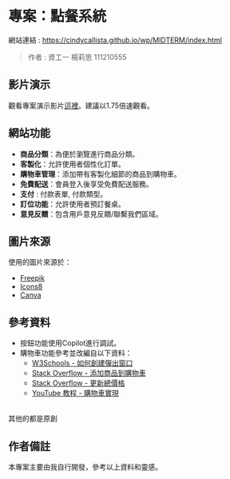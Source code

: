 # 專案：點餐系統

網站連結 : https://cindycallista.github.io/wp/MIDTERM/index.html
>作者 : 資工一 楊莉思 111210555

## 影片演示
觀看專案演示影片[這裡](https://www.youtube.com/watch?v=KgYL4_ZysAE)。建議以1.75倍速觀看。

## 網站功能
- **商品分類**：為便於瀏覽進行商品分類。
- **客製化**：允許使用者個性化訂單。
- **購物車管理**：添加帶有客製化細節的商品到購物車。
- **免費配送**：會員登入後享受免費配送服務。
- **支付** : 付款表單,  付款類型。
- **訂位功能**：允許使用者預訂餐桌。
- **意見反饋**：包含用戶意見反饋/聯繫我們區域。

## 圖片來源
使用的圖片來源於：
- [Freepik](https://www.freepik.com)
- [Icons8](https://icons8.com)
- [Canva](https://www.canva.com)

## 參考資料
- 按鈕功能使用Copilot進行調試。
- 購物車功能參考並改編自以下資料：
  - [W3Schools - 如何創建彈出窗口](https://www.w3schools.com/howto/howto_js_popup.asp)
  - [Stack Overflow - 添加商品到購物車](https://stackoverflow.com/questions/77217693/how-to-create-an-add-to-cart-button-and-update-the-product-to-a-table-correspo)
  - [Stack Overflow - 更新總價格](https://stackoverflow.com/questions/13418100/how-to-show-and-update-total-price-with-javascript)
  - [YouTube 教程 - 購物車實現](https://www.youtube.com/watch?v=sf_ac-dYh3w)
<br>
其他的都是原創

## 作者備註
本專案主要由我自行開發，參考以上資料和靈感。
